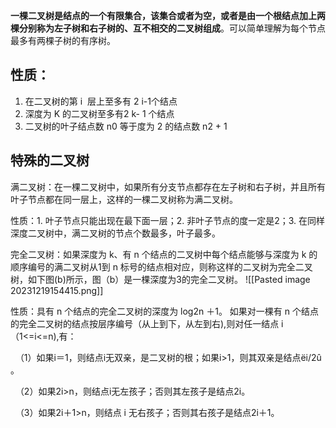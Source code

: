 **一棵二叉树是结点的一个有限集合，该集合或者为空，或者是由一个根结点加上两棵分别称为左子树和右子树的、互不相交的二叉树组成**。可以简单理解为每个节点最多有两棵子树的有序树。

## 性质：
1. 在二叉树的第 i  层上至多有 2 i-1个结点
2. 深度为 K 的二叉树至多有2 k- 1 个结点
3. 二叉树的叶子结点数 n0 等于度为 2 的结点数 n2 + 1

## 特殊的二叉树
满二叉树：在一棵二叉树中，如果所有分支节点都存在左子树和右子树，并且所有叶子节点都在同一层上，这样的一棵二叉树称为满二叉树。

性质：1. 叶子节点只能出现在最下面一层；2. 非叶子节点的度一定是2；3. 在同样深度二叉树中，满二叉树的节点个数最多，叶子最多。

完全二叉树：如果深度为 k、有 n 个结点的二叉树中每个结点能够与深度为 k 的顺序编号的满二叉树从1到 n 标号的结点相对应，则称这样的二叉树为完全二叉树，如下图(b)所示，图（b）是一棵深度为3的完全二叉树。
![[Pasted image 20231219154415.png]]

性质：具有 n 个结点的完全二叉树的深度为 log2n ＋1。
如果对一棵有 n 个结点的完全二叉树的结点按层序编号（从上到下，从左到右),则对任一结点 i（1<=i<=n),有：

  （1）如果i＝1，则结点i无双亲，是二叉树的根；如果i>1，则其双亲是结点ëi/2û 。

  （2）如果2i>n，则结点i无左孩子；否则其左孩子是结点2i。

  （3）如果2i＋1>n，则结点 i 无右孩子；否则其右孩子是结点2i＋1。

